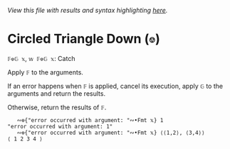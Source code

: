 *View this file with results and syntax highlighting [here](https://mlochbaum.github.io/BQN/help/⎊catch.html).*

# Circled Triangle Down (`⎊`)

`𝔽⎊𝔾 𝕩`, `𝕨 𝔽⎊𝔾 𝕩`: Catch

Apply `𝔽` to the arguments. 

If an error happens when `𝔽` is applied, cancel its execution, apply `𝔾` to the arguments and return the results. 

Otherwise, return the results of `𝔽`.

       ∾⎊{"error occurred with argument: "∾•Fmt 𝕩} 1
    "error occurred with argument: 1"
       ∾⎊{"error occurred with argument: "∾•Fmt 𝕩} ⟨⟨1,2⟩, ⟨3,4⟩⟩
    ⟨ 1 2 3 4 ⟩

